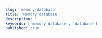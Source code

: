 ```yaml
---
slug: 'memory-database'
title: 'Memory database'
description: ''
keywords: ['memory database', 'database']
published: true
---
```

